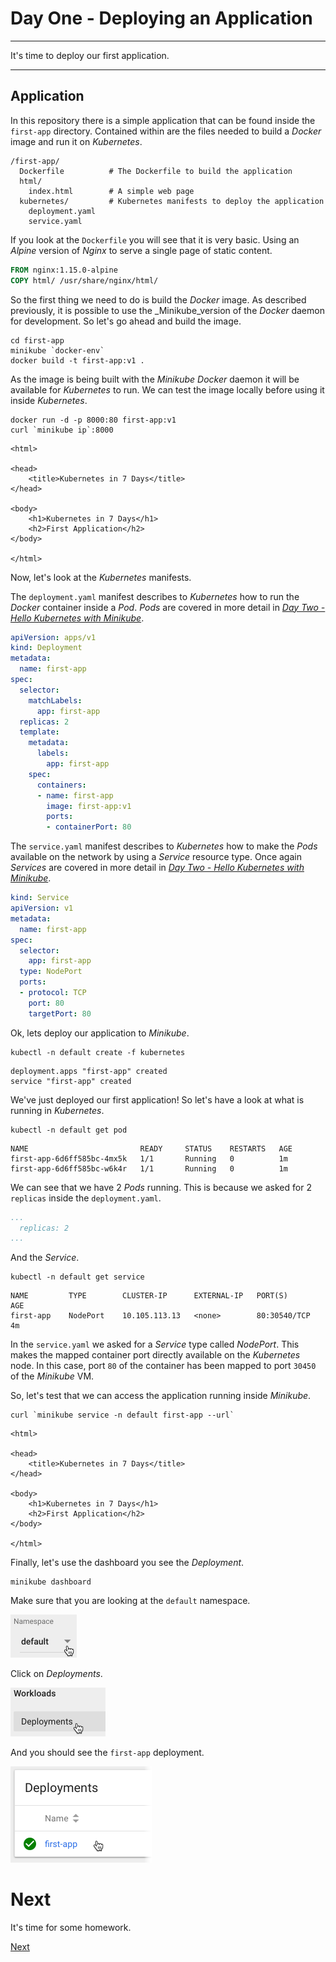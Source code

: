 # Day One - Deploying an Application

---

It's time to deploy our first application.

---

## Application

In this repository there is a simple application that can be found inside the `first-app` directory.  Contained within are the files needed to build a _Docker_ image and run it on _Kubernetes_.

```console
/first-app/
  Dockerfile          # The Dockerfile to build the application
  html/
    index.html        # A simple web page
  kubernetes/         # Kubernetes manifests to deploy the application
    deployment.yaml
    service.yaml
```

If you look at the `Dockerfile` you will see that it is very basic.  Using an _Alpine_ version of _Nginx_ to serve a single page of static content.

```dockerfile
FROM nginx:1.15.0-alpine
COPY html/ /usr/share/nginx/html/
```

So the first thing we need to do is build the _Docker_ image.  As described previously, it is possible to use the _Minikube_version of the _Docker_ daemon for development.  So let's go ahead and build the image.

```console
cd first-app
minikube `docker-env`
docker build -t first-app:v1 .
```

As the image is being built with the _Minikube_ _Docker_ daemon it will be available for _Kubernetes_ to run.  We can test the image locally before using it inside _Kubernetes_.

```console
docker run -d -p 8000:80 first-app:v1
curl `minikube ip`:8000
```

```console
<html>

<head>
    <title>Kubernetes in 7 Days</title>
</head>

<body>
    <h1>Kubernetes in 7 Days</h1>
    <h2>First Application</h2>
</body>

</html>
```

Now, let's look at the _Kubernetes_ manifests.

The `deployment.yaml` manifest describes to _Kubernetes_ how to run the _Docker_ container inside a _Pod_.  _Pods_ are covered in more detail in [_Day Two - Hello Kubernetes with Minikube_](../02-hello-kubernetes-with-minikube/02-01.md).

```yaml
apiVersion: apps/v1 
kind: Deployment
metadata:
  name: first-app
spec:
  selector:
    matchLabels:
      app: first-app
  replicas: 2
  template:
    metadata:
      labels:
        app: first-app
    spec:
      containers:
      - name: first-app
        image: first-app:v1
        ports:
        - containerPort: 80
```

The `service.yaml` manifest describes to _Kubernetes_ how to make the _Pods_ available on the network by using a _Service_ resource type.  Once again _Services_ are covered in more detail in [_Day Two - Hello Kubernetes with Minikube_](../02-hello-kubernetes-with-minikube/02-01.md).

```yaml
kind: Service
apiVersion: v1
metadata:
  name: first-app
spec:
  selector:
    app: first-app
  type: NodePort
  ports:
  - protocol: TCP
    port: 80
    targetPort: 80
```

Ok, lets deploy our application to _Minikube_.

```console
kubectl -n default create -f kubernetes
```

```console
deployment.apps "first-app" created
service "first-app" created
```

We've just deployed our first application!  So let's have a look at what is running in _Kubernetes_.

```console
kubectl -n default get pod
```

```console
NAME                         READY     STATUS    RESTARTS   AGE
first-app-6d6ff585bc-4mx5k   1/1       Running   0          1m
first-app-6d6ff585bc-w6k4r   1/1       Running   0          1m
```

We can see that we have 2 _Pods_ running.  This is because we asked for 2 `replicas` inside the `deployment.yaml`.

```yaml
...
  replicas: 2
...
```

And the _Service_.

```console
kubectl -n default get service
```

```console
NAME         TYPE        CLUSTER-IP      EXTERNAL-IP   PORT(S)        AGE
first-app    NodePort    10.105.113.13   <none>        80:30540/TCP   4m
```

In the `service.yaml` we asked for a _Service_ type called _NodePort_.  This makes the mapped container port directly available on the _Kubernetes_ node.  In this case, port `80` of the container has been mapped to port `30450` of the _Minikube_ VM.

So, let's test that we can access the application running inside _Minikube_.

```console
curl `minikube service -n default first-app --url`
```

```console
<html>

<head>
    <title>Kubernetes in 7 Days</title>
</head>

<body>
    <h1>Kubernetes in 7 Days</h1>
    <h2>First Application</h2>
</body>

</html>
```

Finally, let's use the dashboard you see the _Deployment_.

```console
minikube dashboard
```

Make sure that you are looking at the `default` namespace.

<img src="images/2018-06-24_12-43-57.png" width="106px" />

Click on _Deployments_.

<img src="images/2018-06-24_12-44-22.png" width="152px" />

And you should see the `first-app` deployment.

<img src="images/2018-06-24_12-45-20.png" width="226px" />


# Next

It's time for some homework.

[Next](01-06.md)